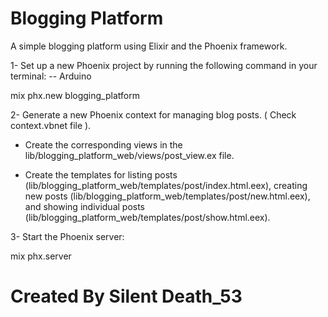 # Blogging Platform
A simple blogging platform using Elixir and the Phoenix framework.

1- Set up a new Phoenix project by running the following command in your terminal: -- Arduino

mix phx.new blogging_platform 

2- Generate a new Phoenix context for managing blog posts. ( Check context.vbnet file ).

- Create the corresponding views in the lib/blogging_platform_web/views/post_view.ex file.

- Create the templates for listing posts (lib/blogging_platform_web/templates/post/index.html.eex), creating new posts (lib/blogging_platform_web/templates/post/new.html.eex), and showing individual posts (lib/blogging_platform_web/templates/post/show.html.eex).

3- Start the Phoenix server:

mix phx.server


# Created By Silent Death_53
